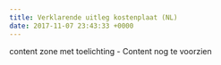 ```yaml
---
title: Verklarende uitleg kostenplaat (NL)
date: 2017-11-07 23:43:33 +0000
---
```

content zone met toelichting - Content nog te voorzien